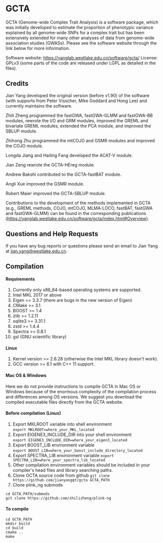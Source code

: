 # GCTA
GCTA (Genome-wide Complex Trait Analysis) is a software package, which was initially developed to estimate the proportion of phenotypic variance explained by all genome-wide SNPs for a complex trait but has been extensively extended for many other analyses of data from genome-wide association studies (GWASs). Please see the software website through the link below for more information.

Software website: https://yanglab.westlake.edu.cn/software/gcta/
License: GPLv3 (some parts of the code are released under LGPL as detailed in the files).


## Credits  
Jian Yang developed the original version (before v1.90) of the software (with supports from Peter Visscher, Mike Goddard and Hong Lee) and currently maintains the software.

Zhili Zheng programmed the fastGWA, fastGWA-GLMM and fastGWA-BB modules, rewrote the I/O and GRM modules, improved the GREML and bivariate GREML modules, extended the PCA module, and improved the SBLUP module.  

Zhihong Zhu programmed the mtCOJO and GSMR modules and improved the COJO module.  

Longda Jiang and Hailing Fang developed the ACAT-V module.  

Jian Zeng rewrote the GCTA-HEreg module.  

Andrew Bakshi contributed to the GCTA-fastBAT module.

Angli Xue improved the GSMR module.

Robert Maier improved the GCTA-SBLUP module.

Contributions to the development of the methods implemented in GCTA (e.g., GREML methods, COJO, mtCOJO, MLMA-LOCO, fastBAT, fastGWA and fastGWA-GLMM) can be found in the corresponding publications (https://yanglab.westlake.edu.cn/software/gcta/index.html#Overview).


## Questions and Help Requests
If you have any bug reports or questions please send an email to Jian Yang at <jian.yang@westlake.edu.cn>.


## Compilation

#### Requirements
1. Currently only x86\_64-based operating systems are supported.
2. Intel MKL 2017 or above
3. Eigen == 3.3.7 (there are bugs in the new version of Eigen)
4. CMake >= 3.1
5. BOOST >= 1.4
6. zlib >= 1.2.11
7. sqlite3 >= 3.31.1
8. zstd >= 1.4.4
9. Spectra >= 0.8.1
10. gsl (GNU scientific library)

#### Linux
1. Kernel version >= 2.6.28 (otherwise the Intel MKL library doesn't work).
2. GCC version >= 6.1 with C++ 11 support.

#### Mac OS & Windows
Here we do not provide instructions to compile GCTA in Mac OS or Windows because of the enormous complexity of the compilation process and differences among OS versions. We suggest you download the compiled executable files directly from the GCTA website.

#### Before compilation (Linux)
1. Export MKLROOT variable into shell environment  
`export MKLROOT=where_your_MKL_located`    
2. Export EIGENE3_INCLUDE_DIR into your shell environment  
`export EIGENE3_INCLUDE_DIR=where_your_eigen3_located`  
3. Export BOOST_LIB environment variable  
`export BOOST_LIB=where_your_boost_include_directory_located`  
4. Export SPECTRA_LIB environment variable
`export SPECTRA_LIB=where_your_spectra_lib_located`
5. Other compilation environment variables should be included in your compiler's head files and library searching paths.  
6. Clone GCTA source code from github 
`git clone https://github.com/jianyangqt/gcta GCTA_PATH`
7. Clone plink_ng submods
```
cd GCTA_PATH/submods
git clone https://github.com/zhilizheng/plink-ng
```

#### To compile
```
cd GCTA_PATH
mkdir build
cd build
cmake ..
make
```